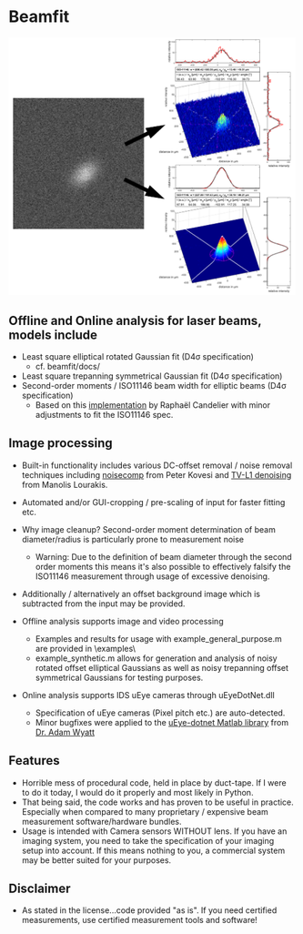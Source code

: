# Beamfit

![Alt text](docs/logo.png?raw=true "Title")


## Offline and Online analysis for laser beams, models include
  - Least square elliptical rotated Gaussian fit (D4σ specification)
    - cf. beamfit/docs/
  - Least square trepanning symmetrical Gaussian fit (D4σ specification)
  - Second-order moments / ISO11146 beam width for elliptic beams (D4σ specification)
    - Based on this [implementation][imagemoments] by Raphaël Candelier with minor adjustments to fit the ISO11146 spec.
  
## Image processing
  - Built-in functionality includes various DC-offset removal / noise removal techniques including 
  [noisecomp][kovesi] from Peter Kovesi and [TV-L1 denoising][tvl1] from Manolis Lourakis.
  - Automated and/or GUI-cropping / pre-scaling of input for faster fitting etc.
  - Why image cleanup? Second-order moment determination of beam diameter/radius is particularly prone to measurement noise
    - Warning: Due to the definition of beam diameter through the second order moments this means it's also possible to effectively falsify the ISO11146 measurement through usage of excessive denoising.
  - Additionally / alternatively an offset background image which is subtracted from the input may be provided.
  
- Offline analysis supports image and video processing
  - Examples and results for usage with example_general_purpose.m are provided in \examples\
  - example_synthetic.m allows for generation and analysis of noisy rotated offset elliptical Gaussians as well as noisy trepanning offset symmetrical Gaussians for testing purposes.
- Online analysis supports IDS uEye cameras through uEyeDotNet.dll
  - Specification of uEye cameras (Pixel pitch etc.) are auto-detected.
  - Minor bugfixes were applied to the [uEye-dotnet Matlab library][ueye_lib] from [Dr. Adam Wyatt][adamwyatt]


## Features

- Horrible mess of procedural code, held in place by duct-tape.
  If I were to do it today, I would do it properly and most likely in Python.
- That being said, the code works and has proven to be useful in practice. Especially when compared to many proprietary / expensive beam measurement software/hardware bundles.
- Usage is intended with Camera sensors WITHOUT lens. If you have an imaging system, you need to take the specification of your imaging setup into account.
If this means nothing to you, a commercial system may be better suited for your purposes.

## Disclaimer

- As stated in the license...code provided "as is". If you need certified measurements, use certified measurement tools and software!

[imagemoments]: <http://raphael.candelier.fr/?blog=Image%20Moments>
[kovesi]: <https://www.peterkovesi.com/matlabfns/>
[tvl1]: <https://de.mathworks.com/matlabcentral/fileexchange/57604-tv-l1-image-denoising-algorithm/>
[ueye_lib]: <http://matlabtidbits.blogspot.com/2016/12/ueye-camera-interface-in-matlab-net.html>
[adamwyatt]: <https://www.clf.stfc.ac.uk/Pages/Adam-Wyatt.aspx>
